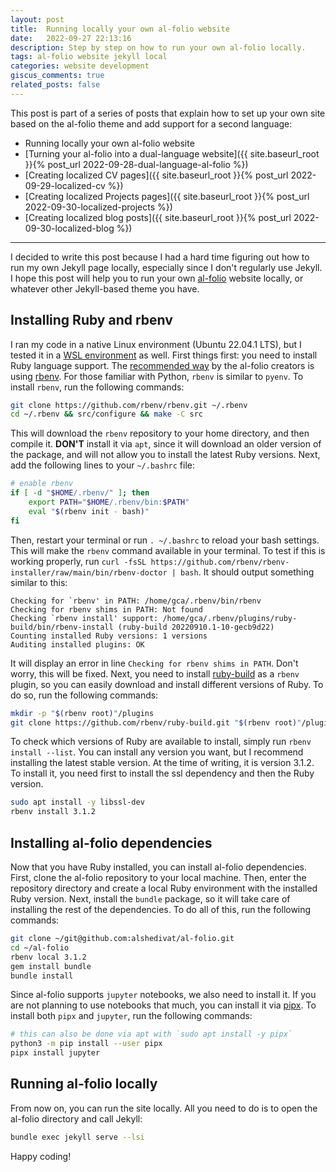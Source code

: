 ```yaml
---
layout: post
title:  Running locally your own al-folio website
date:   2022-09-27 22:13:16
description: Step by step on how to run your own al-folio locally.
tags: al-folio website jekyll local
categories: website development
giscus_comments: true
related_posts: false
---
```


This post is part of a series of posts that explain how to set up your own site based on the al-folio theme and add support for a second language:

- Running locally your own al-folio website
- [Turning your al-folio into a dual-language website]({{ site.baseurl_root }}{% post_url 2022-09-28-dual-language-al-folio %})
- [Creating localized CV pages]({{ site.baseurl_root }}{% post_url 2022-09-29-localized-cv %})
- [Creating localized Projects pages]({{ site.baseurl_root }}{% post_url 2022-09-30-localized-projects %})
- [Creating localized blog posts]({{ site.baseurl_root }}{% post_url 2022-09-30-localized-blog %})

---

I decided to write this post because I had a hard time figuring out how to run my own Jekyll page locally, especially since I don't regularly use Jekyll. I hope this post will help you to run your own [al-folio](https://alshedivat.github.io/al-folio/) website locally, or whatever other Jekyll-based theme you have.

## Installing Ruby and rbenv

I ran my code in a native Linux environment (Ubuntu 22.04.1 LTS), but I tested it in a [WSL environment](https://learn.microsoft.com/en-us/windows/wsl/install) as well. First things first: you need to install Ruby language support. The [recommended way](https://github.com/alshedivat/al-folio#local-setup-standard) by the al-folio creators is using [rbenv](https://github.com/rbenv/rbenv). For those familiar with Python, `rbenv` is similar to `pyenv`. To install `rbenv`, run the following commands:

```bash
git clone https://github.com/rbenv/rbenv.git ~/.rbenv
cd ~/.rbenv && src/configure && make -C src
```

This will download the `rbenv` repository to your home directory, and then compile it. **DON'T** install it via `apt`, since it will download an older version of the package, and will not allow you to install the latest Ruby versions. Next, add the following lines to your `~/.bashrc` file:

```bash
# enable rbenv
if [ -d "$HOME/.rbenv/" ]; then
    export PATH="$HOME/.rbenv/bin:$PATH"
    eval "$(rbenv init - bash)"
fi
```

Then, restart your terminal or run `. ~/.bashrc` to reload your bash settings. This will make the `rbenv` command available in your terminal. To test if this is working properly, run `curl -fsSL https://github.com/rbenv/rbenv-installer/raw/main/bin/rbenv-doctor | bash`. It should output something similar to this:

```
Checking for `rbenv' in PATH: /home/gca/.rbenv/bin/rbenv
Checking for rbenv shims in PATH: Not found
Checking `rbenv install' support: /home/gca/.rbenv/plugins/ruby-build/bin/rbenv-install (ruby-build 20220910.1-10-gecb9d22)
Counting installed Ruby versions: 1 versions
Auditing installed plugins: OK
```

It will display an error in line `Checking for rbenv shims in PATH`. Don't worry, this will be fixed. Next, you need to install [ruby-build](https://github.com/rbenv/ruby-build) as a `rbenv` plugin, so you can easily download and install different versions of Ruby. To do so, run the following commands:

```bash
mkdir -p "$(rbenv root)"/plugins
git clone https://github.com/rbenv/ruby-build.git "$(rbenv root)"/plugins/ruby-build
```

To check which versions of Ruby are available to install, simply run `rbenv install --list`. You can install any version you want, but I recommend installing the latest stable version. At the time of writing, it is version 3.1.2. To install it, you need first to install the ssl dependency and then the Ruby version.

```bash
sudo apt install -y libssl-dev
rbenv install 3.1.2
```

## Installing al-folio dependencies

Now that you have Ruby installed, you can install al-folio dependencies. First, clone the al-folio repository to your local machine. Then, enter the repository directory and create a local Ruby environment with the installed Ruby version. Next, install the `bundle` package, so it will take care of installing the rest of the dependencies. To do all of this, run the following commands:

```bash
git clone ~/git@github.com:alshedivat/al-folio.git
cd ~/al-folio
rbenv local 3.1.2
gem install bundle
bundle install
```

Since al-folio supports `jupyter` notebooks, we also need to install it. If you are not planning to use notebooks that much, you can install it via [pipx](https://github.com/pypa/pipx). To install both `pipx` and `jupyter`, run the following commands:

```bash
# this can also be done via apt with `sudo apt install -y pipx`
python3 -m pip install --user pipx
pipx install jupyter
```

## Running al-folio locally

From now on, you can run the site locally. All you need to do is to open the al-folio directory and call Jekyll:

```bash
bundle exec jekyll serve --lsi
```

Happy coding!